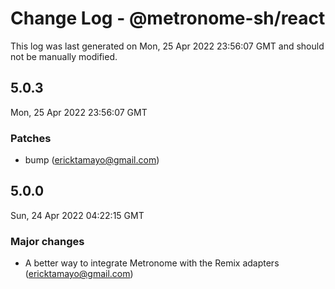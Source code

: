 # Change Log - @metronome-sh/react

This log was last generated on Mon, 25 Apr 2022 23:56:07 GMT and should not be manually modified.

<!-- Start content -->

## 5.0.3

Mon, 25 Apr 2022 23:56:07 GMT

### Patches

- bump (ericktamayo@gmail.com)

## 5.0.0

Sun, 24 Apr 2022 04:22:15 GMT

### Major changes

- A better way to integrate Metronome with the Remix adapters (ericktamayo@gmail.com)
